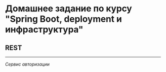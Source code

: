 # Домашнее задание по курсу "Spring Boot, deployment и инфраструктура"
## REST
***
*Сервис авторизации* 
